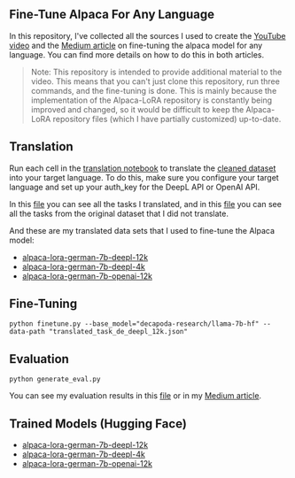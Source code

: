 ## Fine-Tune Alpaca For Any Language
In this repository, I've collected all the sources I used to create the [YouTube video](https://youtu.be/yTROqe8T_eA) and the [Medium article](https://medium.com/p/370f63753f94) on fine-tuning the alpaca model for any language. You can find more details on how to do this in both articles. 

> Note: This repository is intended to provide additional material to the video. This means that you can't just clone this repository, run three commands, and the fine-tuning is done. This is mainly because the implementation of the Alpaca-LoRA repository is constantly being improved and changed, so it would be difficult to keep the Alpaca-LoRA repository files (which I have partially customized) up-to-date.

## Translation
Run each cell in the [translation notebook](./translation.ipynb) to translate the [cleaned dataset](https://github.com/gururise/AlpacaDataCleaned/blob/main/alpaca_data_cleaned.json) into your target language. To do this, make sure you configure your target language and set up your auth_key for the DeepL API or OpenAI API.

In this [file](./data/source_tasks/tasks_translated_en.json) you can see all the tasks I translated, and in this [file](./data/source_tasks/tasks_not_translated_en.json) you can see all the tasks from the original dataset that I did not translate.

And these are my translated data sets that I used to fine-tune the Alpaca model:

- [alpaca-lora-german-7b-deepl-12k](./data/translated/translated_tasks_de_deepl_12k.json)
- [alpaca-lora-german-7b-deepl-4k](./data/translated/translated_tasks_de_deepl_4k.json)
- [alpaca-lora-german-7b-openai-12k](./data/translated/translated_tasks_de_openai_12k.json)

## Fine-Tuning
```
python finetune.py --base_model="decapoda-research/llama-7b-hf" --data-path "translated_task_de_deepl_12k.json"
```

## Evaluation
```
python generate_eval.py
```

You can see my evaluation results in this [file](./data/evaluation/evaluation_result_first_20.txt) or in my [Medium article](https://medium.com/p/8e363a0a99ca).


## Trained Models (Hugging Face)
- [alpaca-lora-german-7b-deepl-12k](https://huggingface.co/thisserand/alpaca-lora-german-7b-deepl-12k)
- [alpaca-lora-german-7b-deepl-4k](https://huggingface.co/thisserand/alpaca-lora-german-7b-deepl-4k)
- [alpaca-lora-german-7b-openai-12k](https://huggingface.co/thisserand/alpaca-lora-german-7b-openai-12k)
